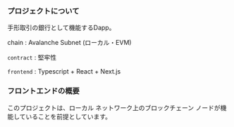 ### プロジェクトについて

手形取引の銀行として機能するDapp。

chain : Avalanche Subnet (ローカル・EVM)

`contract` : 堅牢性

`frontend` : Typescript + React + Next.js

### フロントエンドの概要

このプロジェクトは、ローカル ネットワーク上のブロックチェーン ノードが機能していることを前提としています。
